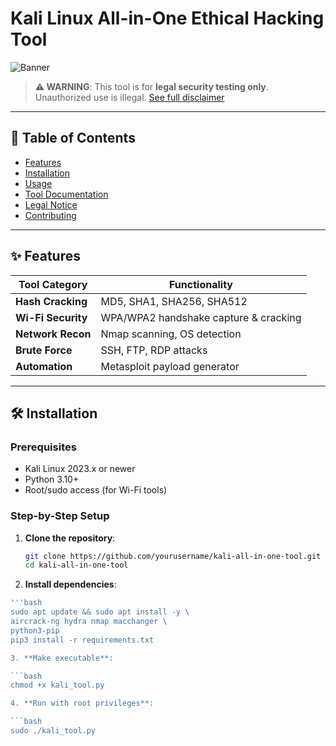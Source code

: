 # Kali Linux All-in-One Ethical Hacking Tool

![Banner](assets/banner.png)

> **⚠ WARNING**: This tool is for **legal security testing only**. Unauthorized use is illegal. [See full disclaimer](#-legal-notice)

---

## 📖 Table of Contents
- [Features](#-features)
- [Installation](#-installation)
- [Usage](#-usage)
- [Tool Documentation](#-tool-documentation)
- [Legal Notice](#-legal-notice)
- [Contributing](#-contributing)

---

## ✨ Features
| Tool Category       | Functionality                          |
|---------------------|---------------------------------------|
| **Hash Cracking**   | MD5, SHA1, SHA256, SHA512             |
| **Wi-Fi Security**  | WPA/WPA2 handshake capture & cracking |
| **Network Recon**   | Nmap scanning, OS detection           |
| **Brute Force**     | SSH, FTP, RDP attacks                 |
| **Automation**      | Metasploit payload generator          |

---

## 🛠 Installation

### Prerequisites
- Kali Linux 2023.x or newer
- Python 3.10+
- Root/sudo access (for Wi-Fi tools)

### Step-by-Step Setup

1. **Clone the repository**:
   ```bash
   git clone https://github.com/yourusername/kali-all-in-one-tool.git
   cd kali-all-in-one-tool

2. **Install dependencies**:
 ```bash
'''bash
sudo apt update && sudo apt install -y \
aircrack-ng hydra nmap macchanger \
python3-pip
pip3 install -r requirements.txt

3. **Make executable**:

 ```bash
chmod +x kali_tool.py

4. **Run with root privileges**:

 ```bash
sudo ./kali_tool.py
